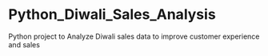 # Python_Diwali_Sales_Analysis
Python project to  Analyze Diwali sales data to improve customer experience and sales

